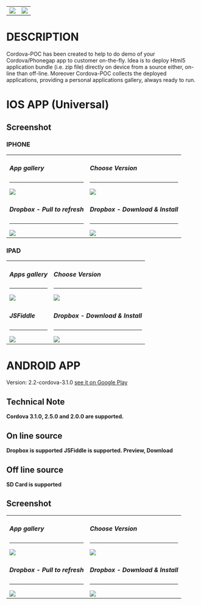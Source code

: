 <table>

<tr>
<td>
 <img src="https://raw.github.com/bsorrentino/cordova-poc/master/src/site/hi-res-icon2@512.png">
</td>
<td>
 <img src="https://raw.github.com/bsorrentino/cordova-poc/master/src/site/hi-res-icon@512.png">
</td>
</tr>

</table>


# DESCRIPTION

Cordova-POC has been created to help to do demo of your Cordova/Phonegap app to customer on-the-fly.
Idea is to deploy Html5 application bundle (i.e. zip file) directly on device from a source either, on-line than off-line. 
Moreover Cordova-POC collects the deployed applications, providing a personal applications gallery, always ready to run.


# IOS APP (Universal)

## Screenshot

### IPHONE
<table>

<tr>
<td>
 <h5>App gallery</h5><hr>	
 <img src="https://raw.github.com/bsorrentino/cordova-poc/master/src/site/android-app.png">
</td>

<td>
 <h5>Choose Version</h5><hr>	
 <img src="https://raw.github.com/bsorrentino/cordova-poc/master/src/site/android-select-version.png">
</td>
</tr>

<!--
<td>
 <h5>About/Help</h5><hr>	
 <img src="https://raw.github.com/bsorrentino/cordova-poc/master/src/site/android-info.png">
</td>
</tr>
-->

<tr>
<td>
 <h5>Dropbox - Pull to refresh</h5><hr>	
 <img src="https://raw.github.com/bsorrentino/cordova-poc/master/src/site/android-dbox-02.png">
</td>
<td>
 <h5>Dropbox - Download & Install</h5><hr>	
 <img src="https://raw.github.com/bsorrentino/cordova-poc/master/src/site/android-dbox-03.png">
</td>
</tr>
</table>

### IPAD
<table>

<tr>
<td>
 <h5>Apps gallery</h5><hr>	
 <img src="https://raw.github.com/bsorrentino/cordova-poc/master/src/site/IPad-Screenshot-1.png">
</td>

<td>
 <h5>Choose Version</h5><hr>	
 <img src="https://raw.github.com/bsorrentino/cordova-poc/master/src/site/IPad-Screenshot-4.png">
</td>
</tr>

<!--
<td>
 <h5>Dropbox</h5><hr>	
 <img src="https://raw.github.com/bsorrentino/cordova-poc/master/src/site/IPad-Screenshot-2.png">
</td>
</tr>
-->

<tr>
<td>
 <h5>JSFiddle</h5><hr>	
 <img src="https://raw.github.com/bsorrentino/cordova-poc/master/src/site/IPad-Screenshot-3.png">
</td>
<td>
 <h5>Dropbox - Download & Install</h5><hr>	
 <img src="https://raw.github.com/bsorrentino/cordova-poc/master/src/site/android-dbox-03.png">
</td>
</tr>
</table>

# ANDROID APP 

 Version: 2.2-cordova-3.1.0 [see it on Google Play](https://play.google.com/store/apps/details?id=org.bsc)

## Technical Note

<b>Cordova 3.1.0, 2.5.0 and 2.0.0 are supported. </b>

## On line source

<b>Dropbox is supported</b>
<b>JSFiddle is supported. Preview, Download</b>

## Off line source

<b>SD Card is supported</b>

## Screenshot

<table>

<tr>
<td>
 <h5>App gallery</h5><hr>	
 <img src="https://raw.github.com/bsorrentino/cordova-poc/master/src/site/android-app.png">
</td>

<td>
 <h5>Choose Version</h5><hr>	
 <img src="https://raw.github.com/bsorrentino/cordova-poc/master/src/site/android-select-version.png">
</td>
</tr>

<!--
<td>
 <h5>About/Help</h5><hr>	
 <img src="https://raw.github.com/bsorrentino/cordova-poc/master/src/site/android-info.png">
</td>
</tr>
-->

<tr>
<td>
 <h5>Dropbox - Pull to refresh</h5><hr>	
 <img src="https://raw.github.com/bsorrentino/cordova-poc/master/src/site/android-dbox-02.png">
</td>
<td>
 <h5>Dropbox - Download & Install</h5><hr>	
 <img src="https://raw.github.com/bsorrentino/cordova-poc/master/src/site/android-dbox-03.png">
</td>
</tr>
</table>


